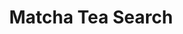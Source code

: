 ---
slug: "/matcha-tea-search-home"
title: "Matcha Tea Search"
descriptionMain: "Find local Matcha using Yelps Graphql API and Google Maps"
descriptionSecondary: "An application made to locate nearby Matcha, users are able to search up to a 25 mile radius and display 25 business results, each result gives the ability for step-by-step directions using Google Maps URL"
imageOne: ../assets/images/project-images/matcha-tea-search/matcha-tea-search-home.jpeg
imageTwo: ../assets/images/project-images/matcha-tea-search/matcha-tea-search-two.jpeg
imageThree: ../assets/images/project-images/matcha-tea-search/matcha-tea-search-three.jpeg
githubLink: "https://github.com/Ajsalemo/Matcha-Tea-Search"
websiteLink: "https://matcha-finder.netlify.com/"
---